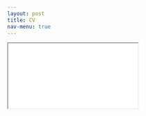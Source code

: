 ```yaml
---
layout: post
title: CV
nav-menu: true
---
```


<div class='iframe-container'>
	<iframe src="assets/George_Gilligan_CV_2023_10.pdf" allowfullscreen></iframe>
</div>
